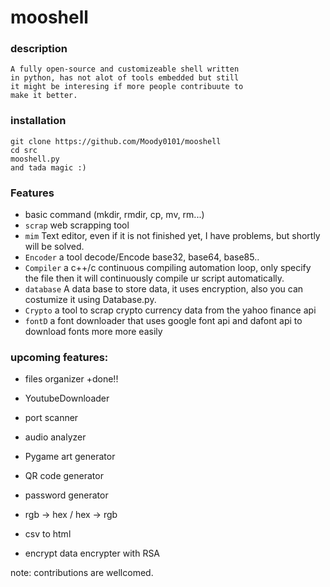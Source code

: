 # mooshell


### description
	
	A fully open-source and customizeable shell written
	in python, has not alot of tools embedded but still 
	it might be interesing if more people contribuute to 
	make it better.


### installation
	
	git clone https://github.com/Moody0101/mooshell
	cd src
	mooshell.py
	and tada magic :)



### Features

 - basic command (mkdir, rmdir, cp, mv, rm...)
 - `scrap` web scrapping tool 
 - `mim` Text editor, even if it is not finished yet, I have problems, but shortly will be solved.
 - `Encoder` a tool decode/Encode base32, base64, base85..
 - `Compiler` a c++/c continuous compiling automation loop, only specify the file then it will continuously compile ur script automatically.
 -  `database` A data base to store data, it uses encryption, also you can costumize it using Database.py.
 - `Crypto`  a tool to scrap crypto currency data from the yahoo  finance api
 - `fontD` a font downloader that uses google font api and dafont api to download fonts more more easily

### upcoming features:
 - files organizer +done!!

 - YoutubeDownloader

 - port scanner

 - audio analyzer

 - Pygame art generator

 - QR code generator

 - password generator

 - rgb -> hex / hex -> rgb

 - csv to html

 - encrypt data encrypter with RSA

note: contributions are wellcomed.
 
